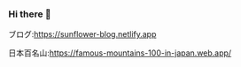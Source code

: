 ### Hi there 👋
ブログ:https://sunflower-blog.netlify.app

日本百名山:https://famous-mountains-100-in-japan.web.app/

<!--
**yutomaeda5510/yutomaeda5510** is a ✨ _special_ ✨ repository because its `README.md` (this file) appears on your GitHub profile.

Here are some ideas to get you started:

- 🔭 I’m currently working on ...
- 🌱 I’m currently learning ...
- 👯 I’m looking to collaborate on ...
- 🤔 I’m looking for help with ...
- 💬 Ask me about ...
- 📫 How to reach me: ...
- 😄 Pronouns: ...
- ⚡ Fun fact: ...
-->
